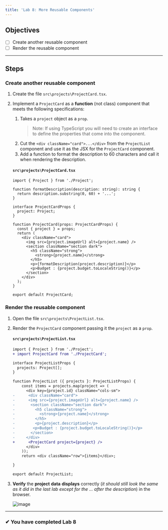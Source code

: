 ```yaml
---
title: 'Lab 8: More Reusable Components'
---
```


## Objectives

- [ ] Create another reusable component
- [ ] Render the reusable component

---

## Steps

### Create another reusable component

1. Create the file `src\projects\ProjectCard.tsx`.
1. Implement a `ProjectCard` as a **function** (not class) component that meets the following specifications:

   1. Takes a `project` object as a `prop`.
      > Note: If using TypeScript you will need to create an interface to define the properties that come into the component.
   1. Cut the `<div className="card">...</div>` from the `ProjectList` component and use it as the JSX for the `ProjectCard` component.
   1. Add a function to format the description to 60 characters and call it when rendering the description.

   #### `src\projects\ProjectCard.tsx`

   ```tsx
   import { Project } from './Project';

   function formatDescription(description: string): string {
     return description.substring(0, 60) + '...';
   }

   interface ProjectCardProps {
     project: Project;
   }

   function ProjectCard(props: ProjectCardProps) {
     const { project } = props;
     return (
       <div className="card">
         <img src={project.imageUrl} alt={project.name} />
         <section className="section dark">
           <h5 className="strong">
             <strong>{project.name}</strong>
           </h5>
           <p>{formatDescription(project.description)}</p>
           <p>Budget : {project.budget.toLocaleString()}</p>
         </section>
       </div>
     );
   }

   export default ProjectCard;
   ```

### Render the reusable component

1. Open the file `src\projects\ProjectList.tsx`.
1. Render the `ProjectCard` component passing it the `project` as a `prop`.

   #### `src\projects\ProjectList.tsx`

   ```diff
   import { Project } from './Project';
   + import ProjectCard from './ProjectCard';

   interface ProjectListProps {
     projects: Project[];
   }

   function ProjectList ({ projects }: ProjectListProps) {
       const items = projects.map(project => (
         <div key={project.id} className="cols-sm">
   -      <div className="card">
   -      <img src={project.imageUrl} alt={project.name} />
   -       <section className="section dark">
   -         <h5 className="strong">
   -           <strong>{project.name}</strong>
   -         </h5>
   -         <p>{project.description}</p>
   -        <p>Budget : {project.budget.toLocaleString()}</p>
   -       </section>
   -     </div>
   +      <ProjectCard project={project} />
         </div>
       ));
       return <div className="row">{items}</div>;

   }

   export default ProjectList;
   ```

1. **Verify** the **project** **data** **displays** correctly (_it should still look the same as it did in the last lab except for the ... after the description_) in the browser.

   ![image](https://user-images.githubusercontent.com/1474579/93270134-717a4580-f77e-11ea-95f5-73b8d6a17684.png)

>

---

### &#10004; You have completed Lab 8
